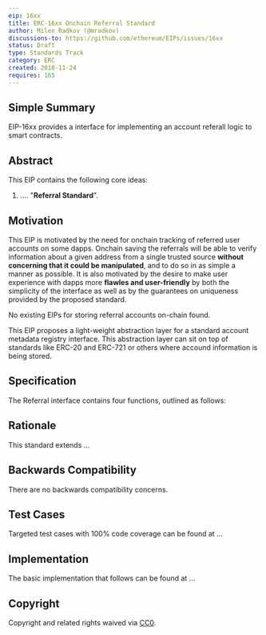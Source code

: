 ```yaml
---
eip: 16xx
title: ERC-16xx Onchain Referral Standard
author: Milen Radkov (@mradkov)
discussions-to: https://github.com/ethereum/EIPs/issues/16xx
status: Draft
type: Standards Track
category: ERC
created: 2018-11-24
requires: 165
---
```



## Simple Summary
<!--"If you can't explain it simply, you don't understand it well enough." Provide a simplified and layman-accessible explanation of the EIP.-->
EIP-16xx provides a interface for implementing an account referall logic to smart contracts.

## Abstract
<!--A short (~200 word) description of the technical issue being addressed.-->
This EIP contains the following core ideas:
1. .... "**Referral Standard**".

## Motivation
<!--The motivation is critical for EIPs that want to change the Ethereum protocol. It should clearly explain why the existing protocol specification is inadequate to address the problem that the EIP solves. EIP submissions without sufficient motivation may be rejected outright.-->
This EIP is motivated by the need for onchain tracking of referred user accounts on some dapps. Onchain saving the referrals will be able to verify information about a given address from a single trusted source **without concerning that it could be manipulated**, and to do so in as simple a manner as possible. It is also motivated by the desire to make user experience with dapps more **flawles and user-friendly** by both the simplicity of the interface as well as by the guarantees on uniqueness provided by the proposed standard.

No existing EIPs for storing referral accounts on-chain found.

This EIP proposes a light-weight abstraction layer for a standard account metadata registry interface. This abstraction layer can sit on top of standards like ERC-20 and ERC-721 or others where accound information is being stored.

## Specification
<!--The technical specification should describe the syntax and semantics of any new feature. The specification should be detailed enough to allow competing, interoperable implementations for any of the current Ethereum platforms (go-ethereum, parity, cpp-ethereum, ethereumj, ethereumjs, and [others](https://github.com/ethereum/wiki/wiki/Clients)).-->
The Referral interface contains four functions, outlined as follows:

## Rationale
<!--The rationale fleshes out the specification by describing what motivated the design and why particular design decisions were made. It should describe alternate designs that were considered and related work, e.g. how the feature is supported in other languages. The rationale may also provide evidence of consensus within the community, and should discuss important objections or concerns raised during discussion.-->
This standard extends ...

## Backwards Compatibility
<!--All EIPs that introduce backwards incompatibilities must include a section describing these incompatibilities and their severity. The EIP must explain how the author proposes to deal with these incompatibilities. EIP submissions without a sufficient backwards compatibility treatise may be rejected outright.-->
There are no backwards compatibility concerns.

## Test Cases
<!--Test cases for an implementation are mandatory for EIPs that are affecting consensus changes. Other EIPs can choose to include links to test cases if applicable.-->
Targeted test cases with 100% code coverage can be found at ...

## Implementation
<!--The implementations must be completed before any EIP is given status "Final", but it need not be completed before the EIP is accepted. While there is merit to the approach of reaching consensus on the specification and rationale before writing code, the principle of "rough consensus and running code" is still useful when it comes to resolving many discussions of API details.-->
The basic implementation that follows can be found at ...

## Copyright
Copyright and related rights waived via [CC0](https://creativecommons.org/publicdomain/zero/1.0/).
